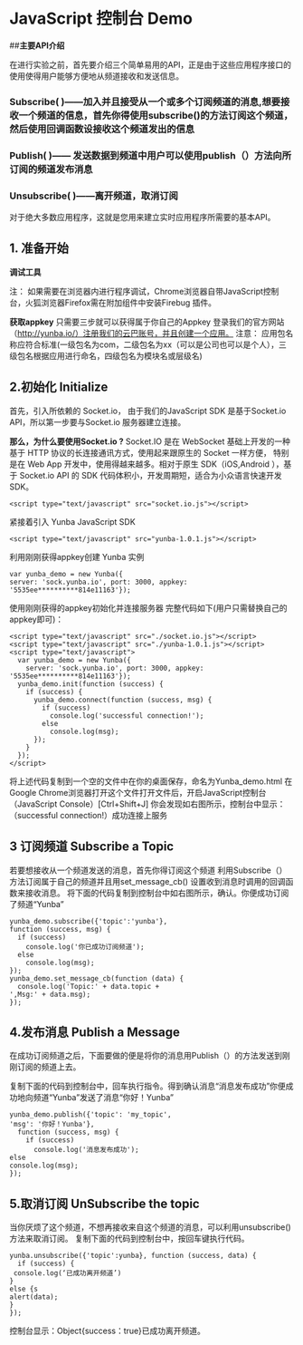 # JavaScript 控制台 Demo


##**主要API介绍**

在进行实验之前，首先要介绍三个简单易用的API，正是由于这些应用程序接口的使用使得用户能够方便地从频道接收和发送信息。


### Subscribe( )——加入并且接受从一个或多个订阅频道的消息,想要接收一个频道的信息，首先你得使用subscribe()的方法订阅这个频道，然后使用回调函数设接收这个频道发出的信息
### Publish( )—— 发送数据到频道中用户可以使用publish（）方法向所订阅的频道发布消息
### Unsubscribe( )——离开频道，取消订阅

对于绝大多数应用程序，这就是您用来建立实时应用程序所需要的基本API。



## 1. 准备开始
**调试工具**

注： 如果需要在浏览器内进行程序调试，Chrome浏览器自带JavaScript控制台，火狐浏览器Firefox需在附加组件中安装Firebug 插件。

**获取appkey**
只需要三步就可以获得属于你自己的Appkey
登录我们的官方网站（http://yunba.io/）注册我们的云巴账号，并且创建一个应用。
注意： 应用包名称应符合标准(一级包名为com，二级包名为xx（可以是公司也可以是个人），三级包名根据应用进行命名，四级包名为模块名或层级名)

## 2.初始化  Initialize
首先，引入所依赖的 Socket.io，
由于我们的JavaScript SDK 是基于Socket.io API，所以第一步要与Socket.io 服务器建立连接。

**那么，为什么要使用Socket.io ?**
Socket.IO 是在 WebSocket 基础上开发的一种基于 HTTP 协议的长连接通讯方式，使用起来跟原生的 Socket 一样方便， 特别是在 Web App 开发中，使用得越来越多。相对于原生 SDK（iOS,Android ），基于 Socket.io API 的 SDK 代码体积小，开发周期短，适合为小众语言快速开发 SDK。

```
<script type="text/javascript" src="socket.io.js"></script>
```
 紧接着引入 Yunba JavaScript SDK
```
<script type="text/javascript" src="yunba-1.0.1.js"></script>
```
利用刚刚获得appkey创建 Yunba 实例
```
var yunba_demo = new Yunba({
server: 'sock.yunba.io', port: 3000, appkey: '5535ee**********814e11163'});
```
使用刚刚获得的appkey初始化并连接服务器
完整代码如下(用户只需替换自己的appkey即可)：
```
<script type="text/javascript" src="./socket.io.js"></script>
<script type="text/javascript" src="./yunba-1.0.1.js"></script>
<script type="text/javascript">
  var yunba_demo = new Yunba({
    server: 'sock.yunba.io', port: 3000, appkey: '5535ee**********814e11163'});
  yunba_demo.init(function (success) {
    if (success) {
      yunba_demo.connect(function (success, msg) {
        if (success)
          console.log('successful connection!');
        else
          console.log(msg);
      });
    }
  });
</script>
```
将上述代码复制到一个空的文件中在你的桌面保存，命名为Yunba_demo.html
在Google Chrome浏览器打开这个文件打开文件后，开启JavaScript控制台（JavaScript Console）[Ctrl+Shift+J]
你会发现如右图所示，控制台中显示：（successful connection!）成功连接上服务
## 3 订阅频道 Subscribe a Topic
若要想接收从一个频道发送的消息，首先你得订阅这个频道
利用Subscribe（）方法订阅属于自己的频道并且用set_message_cb() 设置收到消息时调用的回调函数来接收消息。
将下面的代码复制到控制台中如右图所示，确认。你便成功订阅了频道“Yunba”
```
yunba_demo.subscribe({'topic':'yunba'},
function (success, msg) {
  if (success)
    console.log('你已成功订阅频道');
  else
    console.log(msg);
});
yunba_demo.set_message_cb(function (data) {
  console.log('Topic:' + data.topic +
',Msg:' + data.msg);
});
```
## 4.发布消息 Publish a Message
在成功订阅频道之后，下面要做的便是将你的消息用Publish（）的方法发送到刚刚订阅的频道上去。



复制下面的代码到控制台中，回车执行指令。得到确认消息“消息发布成功”你便成功地向频道“Yunba”发送了消息“你好！Yunba”
```
yunba_demo.publish({'topic': 'my_topic',
'msg': '你好！Yunba'},
  function (success, msg) {
    if (success)
      console.log('消息发布成功');
else
console.log(msg);
});
```
## 5.取消订阅 UnSubscribe the topic
当你厌烦了这个频道，不想再接收来自这个频道的消息，可以利用unsubscribe()方法来取消订阅。
复制下面的代码到控制台中，按回车键执行代码。
```
yunba.unsubscribe({'topic':yunba}, function (success, data) {
  if (success) {
 console.log(‘已成功离开频道’)
}
else {s
alert(data);
}
});
```
控制台显示：Object{success：true}已成功离开频道。
